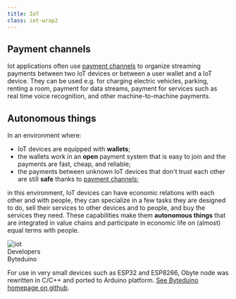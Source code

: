 ```yaml
---
title: IoT
class: iot-wrap2
---
```


## Payment channels
<p class="med-width">
    Iot applications often use <a href="/platform/payment-channels">payment channels</a> to organize streaming payments between two IoT devices or between a user wallet and a IoT device. They can be used e.g. for charging electric vehicles, parking, renting a room, payment for data streams, payment for services such as real time voice recognition, and other machine-to-machine payments.
</p>

## Autonomous things
In an environment where:
* IoT devices are equipped with **wallets**;
* the wallets work in an **open** payment system that is easy to join and the payments are fast, cheap, and reliable;
* the payments between unknown IoT devices that don't trust each other are still **safe** thanks to [payment channels](/platform/payment-channels);

in this environment, IoT devices can have economic relations with each other and with people, they can specialize in a few tasks they are designed to do, sell their services to other devices and to people, and buy the services they need. These capabilities make them **autonomous things** that are integrated in value chains and participate in economic life on (almost) equal terms with people.

<div class="dev-blog">
    <div class="dev-img-block">
        <img src="/user/themes/obyte/assets/iot/svg1.svg" alt="iot">
    </div>
    <div class="info-block">
        <div class="cat">Developers</div>
        <div class="title">Byteduino</div>
        <p>
            For use in very small devices such as ESP32 and ESP8266, Obyte node was rewritten in C/C++ and ported to 
            Arduino platform. <a target="_blank" rel="noopener" href="https://github.com/Papabyte/Byteduino">See Byteduino homepage on github</a>. 
        </p>
    </div>
</div>
